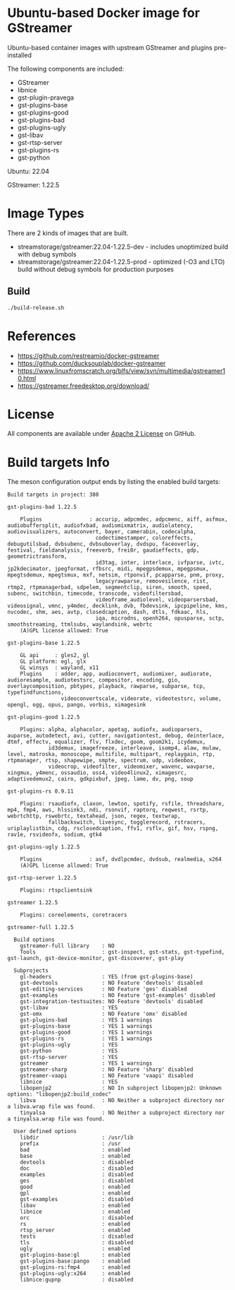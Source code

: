 # Ubuntu-based Docker image for GStreamer

Ubuntu-based container images with upstream GStreamer and plugins pre-installed

The following components are included:

- GStreamer
- libnice
- gst-plugin-pravega
- gst-plugins-base
- gst-plugins-good
- gst-plugins-bad
- gst-plugins-ugly
- gst-libav
- gst-rtsp-server
- gst-plugins-rs
- gst-python

Ubuntu: 22.04

GStreamer: 1.22.5

# Image Types

There are 2 kinds of images that are built.

- streamstorage/gstreamer:22.04-1.22.5-dev - includes unoptimized build with debug symbols
- streamstorage/gstreamer:22.04-1.22.5-prod - optimized (-O3 and LTO) build without debug symbols for production purposes

## Build

```bash
./build-release.sh
```

# References

- https://github.com/restreamio/docker-gstreamer
- https://github.com/ducksouplab/docker-gstreamer
- https://www.linuxfromscratch.org/blfs/view/svn/multimedia/gstreamer10.html
- https://gstreamer.freedesktop.org/download/

# License

All components are available under [Apache 2 License](https://www.apache.org/licenses/LICENSE-2.0.html) on GitHub.


# Build targets Info

The meson configuration output ends by listing the enabled build targets:

```
Build targets in project: 380

gst-plugins-bad 1.22.5

    Plugins               : accurip, adpcmdec, adpcmenc, aiff, asfmux, audiobuffersplit, audiofxbad, audiomixmatrix, audiolatency, audiovisualizers, autoconvert, bayer, camerabin, codecalpha,
                            codectimestamper, coloreffects, debugutilsbad, dvbsubenc, dvbsuboverlay, dvdspu, faceoverlay, festival, fieldanalysis, freeverb, frei0r, gaudieffects, gdp, geometrictransform,
                            id3tag, inter, interlace, ivfparse, ivtc, jp2kdecimator, jpegformat, rfbsrc, midi, mpegpsdemux, mpegpsmux, mpegtsdemux, mpegtsmux, mxf, netsim, rtponvif, pcapparse, pnm, proxy,
                            legacyrawparse, removesilence, rist, rtmp2, rtpmanagerbad, sdpelem, segmentclip, siren, smooth, speed, subenc, switchbin, timecode, transcode, videofiltersbad,
                            videoframe_audiolevel, videoparsersbad, videosignal, vmnc, y4mdec, decklink, dvb, fbdevsink, ipcpipeline, kms, nvcodec, shm, aes, avtp, closedcaption, dash, dtls, fdkaac, hls,
                            iqa, microdns, openh264, opusparse, sctp, smoothstreaming, ttmlsubs, waylandsink, webrtc
    (A)GPL license allowed: True

gst-plugins-base 1.22.5

    GL api     : gles2, gl
    GL platform: egl, glx
    GL winsys  : wayland, x11
    Plugins    : adder, app, audioconvert, audiomixer, audiorate, audioresample, audiotestsrc, compositor, encoding, gio, overlaycomposition, pbtypes, playback, rawparse, subparse, tcp, typefindfunctions,
                 videoconvertscale, videorate, videotestsrc, volume, opengl, ogg, opus, pango, vorbis, ximagesink

gst-plugins-good 1.22.5

    Plugins: alpha, alphacolor, apetag, audiofx, audioparsers, auparse, autodetect, avi, cutter, navigationtest, debug, deinterlace, dtmf, effectv, equalizer, flv, flxdec, goom, goom2k1, icydemux,
             id3demux, imagefreeze, interleave, isomp4, alaw, mulaw, level, matroska, monoscope, multifile, multipart, replaygain, rtp, rtpmanager, rtsp, shapewipe, smpte, spectrum, udp, videobox,
             videocrop, videofilter, videomixer, wavenc, wavparse, xingmux, y4menc, ossaudio, oss4, video4linux2, ximagesrc, adaptivedemux2, cairo, gdkpixbuf, jpeg, lame, dv, png, soup

gst-plugins-rs 0.9.11

    Plugins: rsaudiofx, claxon, lewton, spotify, rsfile, threadshare, mp4, fmp4, aws, hlssink3, ndi, rsonvif, raptorq, reqwest, rsrtp, webrtchttp, rswebrtc, textahead, json, regex, textwrap,
             fallbackswitch, livesync, togglerecord, rstracers, uriplaylistbin, cdg, rsclosedcaption, ffv1, rsflv, gif, hsv, rspng, rav1e, rsvideofx, sodium, gtk4

gst-plugins-ugly 1.22.5

    Plugins               : asf, dvdlpcmdec, dvdsub, realmedia, x264
    (A)GPL license allowed: True

gst-rtsp-server 1.22.5

    Plugins: rtspclientsink

gstreamer 1.22.5

    Plugins: coreelements, coretracers

gstreamer-full 1.22.5

  Build options
    gstreamer-full library    : NO
    Tools                     : gst-inspect, gst-stats, gst-typefind, gst-launch, gst-device-monitor, gst-discoverer, gst-play

  Subprojects
    gl-headers                : YES (from gst-plugins-base)
    gst-devtools              : NO Feature 'devtools' disabled
    gst-editing-services      : NO Feature 'ges' disabled
    gst-examples              : NO Feature 'gst-examples' disabled
    gst-integration-testsuites: NO Feature 'devtools' disabled
    gst-libav                 : YES
    gst-omx                   : NO Feature 'omx' disabled
    gst-plugins-bad           : YES 1 warnings
    gst-plugins-base          : YES 1 warnings
    gst-plugins-good          : YES 1 warnings
    gst-plugins-rs            : YES 1 warnings
    gst-plugins-ugly          : YES
    gst-python                : YES
    gst-rtsp-server           : YES
    gstreamer                 : YES 1 warnings
    gstreamer-sharp           : NO Feature 'sharp' disabled
    gstreamer-vaapi           : NO Feature 'vaapi' disabled
    libnice                   : YES
    libopenjp2                : NO In subproject libopenjp2: Unknown options: "libopenjp2:build_codec"
    libva                     : NO Neither a subproject directory nor a libva.wrap file was found.
    tinyalsa                  : NO Neither a subproject directory nor a tinyalsa.wrap file was found.

  User defined options
    libdir                    : /usr/lib
    prefix                    : /usr
    bad                       : enabled
    base                      : enabled
    devtools                  : disabled
    doc                       : disabled
    examples                  : disabled
    ges                       : disabled
    good                      : enabled
    gpl                       : enabled
    gst-examples              : disabled
    libav                     : enabled
    libnice                   : enabled
    orc                       : disabled
    rs                        : enabled
    rtsp_server               : enabled
    tests                     : disabled
    tls                       : disabled
    ugly                      : enabled
    gst-plugins-base:gl       : enabled
    gst-plugins-base:pango    : enabled
    gst-plugins-rs:fmp4       : enabled
    gst-plugins-ugly:x264     : enabled
    libnice:gupnp             : disabled
```
